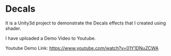 # Decals
 
It is a Unity3d project to demonstrate the Decals effects that I created using shader.

I have uploaded a Demo Video to Youtube.

Youtube Demo Link: https://www.youtube.com/watch?v=01Y1DNuZCWA
